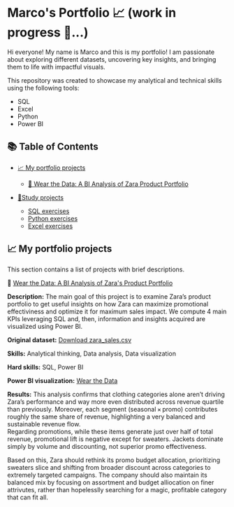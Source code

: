 # Marco's Portfolio 📈 (work in progress 👷...)
Hi everyone! My name is Marco and this is my portfolio!
I am passionate about exploring different datasets, uncovering key insights, and bringing them to life with impactful visuals.

This repository was created to showcase my analytical and technical skills using the following tools:
* SQL
* Excel
* Python 
* Power BI
## 📚 Table of Contents

- [📈 My portfolio projects](#my-portfolio-projects)
  - [👠 Wear the Data: A BI Analysis of Zara Product Portfolio](#wear-the-data-a-bi-analysis-of-zara-product-portfolio)
    
- [🧾Study projects](#study-projects)
  - [SQL exercises](#SQL-exercises)
  - [Python exercises](#Python-exercises)
  - [Excel exercises](#Excel-exercises)
 
## 📈 My portfolio projects
This section contains a list of projects with brief descriptions.

👠 [ Wear the Data: A BI Analysis of Zara's Product Portfolio](https://github.com/mgmg52/Marco-s-Portfolio-/blob/main/%F0%9F%91%A0%20Wear%20the%20Data%3A%20A%20BI%20Analysis%20of%20Zara's%20Product%20Portfolio.md#-wear-the-data-a-bi-analysis-of-zaras-product-portfolio)

**Description:** The main goal of this project is to examine Zara’s product portfolio to get useful insights on how Zara can maximize promotional effectiviness and optimize it for maximum sales impact. We compute 4 main KPIs leveraging SQL and, then, information and insights acquired are visualized using Power BI.                                                                                                                                                                                                                                                                     

**Original dataset:** [Download zara_sales.csv](./zara_sales.csv)

**Skills:** Analytical thinking, Data analysis, Data visualization                                                                                                                                                    

**Hard skills:** SQL, Power BI      

**Power BI visualization:** [Wear the Data](https://app.powerbi.com/reportEmbed?reportId=4f9e9096-7a12-42e1-8d3c-251a373a36a5&autoAuth=true&ctid=5a4ba6f9-f531-4f32-9467-398f19e69de4)

**Results:** This analysis confirms that clothing categories alone aren’t driving Zara’s performance and way more even distributed across revenue quartile than previously. Moreover, each segment (seasonal × promo) contributes roughly the same share of revenue, highlighting a very balanced and sustainable revenue flow.  
Regarding promotions, while these items generate just over half of total revenue, promotional lift is negative except for sweaters. Jackets dominate simply by volume and discounting, not superior promo effectiveness. 

Based on this, Zara should rethink its promo budget allocation, prioritizing sweaters slice and shifting from broader discount across categories to extremely targeted campaigns. The company should also maintain its balanced mix by focusing on assortment and budget alliocation on finer attrivutes, rather than hopelesslly searching for a magic, profitable category that can fit all.


  

